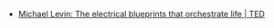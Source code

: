 
* [Michael Levin: The electrical blueprints that orchestrate life | TED](https://www.youtube.com/watch?v=XheAMrS8Q1c)
